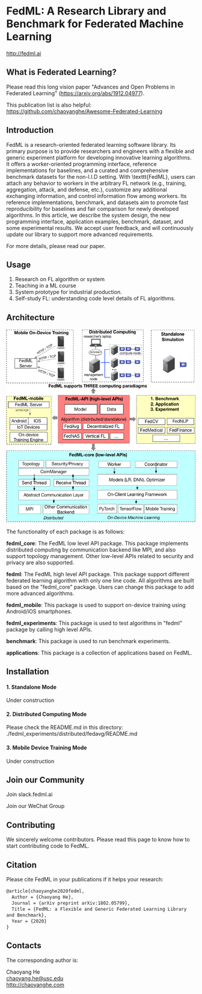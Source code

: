 # FedML: A Research Library and Benchmark for Federated Machine Learning
http://fedml.ai

## What is Federated Learning?
Please read this long vision paper "Advances and Open Problems in Federated Learning" (https://arxiv.org/abs/1912.04977).

This publication list is also helpful: https://github.com/chaoyanghe/Awesome-Federated-Learning

## Introduction
FedML is a research-oriented federated learning software library. Its primary purpose is to provide researchers and engineers with a flexible and generic experiment platform for developing innovative learning algorithms. It offers a worker-oriented programming interface, reference implementations for baselines, and a curated and comprehensive benchmark datasets for the non-I.I.D setting. With \texttt{FedML}, users can attach any behavior to workers in the arbitrary FL network (e.g., training, aggregation,  attack, and defense, etc.), customize any additional exchanging information, and control information flow among workers. Its reference implementations, benchmark, and datasets aim to promote fast reproducibility for baselines and fair comparison for newly developed algorithms. In this article, we describe the system design, the new programming interface, application examples, benchmark, dataset, and some experimental results. We accept user feedback, and will continuously update our library to support more advanced requirements.

For more details, please read our paper.

## Usage
1. Research on FL algorithm or system
2. Teaching in a ML course
3. System prototype for industrial production.
4. Self-study FL: understanding code level details of FL algorithms.

##  Architecture
![multi-gpu-server](./img/architecture_for_website.png)

The functionality of each package is as follows:

**fedml_core**: The FedML low level API package. This package implements distributed computing by communication backend like MPI, and also support topology management. 
Other low-level APIs related to security and privacy are also supported.

**fedml**: The FedML high level API package. This package support different federated learning algorithm with only one line code.
All algorithms are built based on the "fedml_core" package.
Users can change this package to add more advanced algorithms.

**fedml_mobile**: This package is used to support on-device training using Android/iOS smartphones. 

**fedml_experiments**: This package is used to test algorithms in "fedml" package by calling high level APIs.

**benchmark**: This package is used to run benchmark experiments.

**applications**: This package is a collection of applications based on FedML.

## Installation
#### 1. Standalone Mode
Under construction

#### 2. Distributed Computing Mode
Please check the README.md in this directory: ./fedml_experiments/distributed/fedavg/README.md

#### 3. Mobile Device Training Mode
Under construction

## Join our Community
Join slack.fedml.ai

Join our WeChat Group



## Contributing
We sincerely welcome contributors. Please read this page to know how to start contributing code to FedML. 

## Citation
Please cite FedML in your publications if it helps your research:
```
@article{chaoyanghe2020fedml,
  Author = {Chaoyang He},
  Journal = {arXiv preprint arXiv:1802.05799},
  Title = {FedML: a Flexible and Generic Federated Learning Library and Benchmark},
  Year = {2020}
}
```

## Contacts
The corresponding author is:
 
Chaoyang He\
chaoyang.he@usc.edu\
http://chaoyanghe.com
